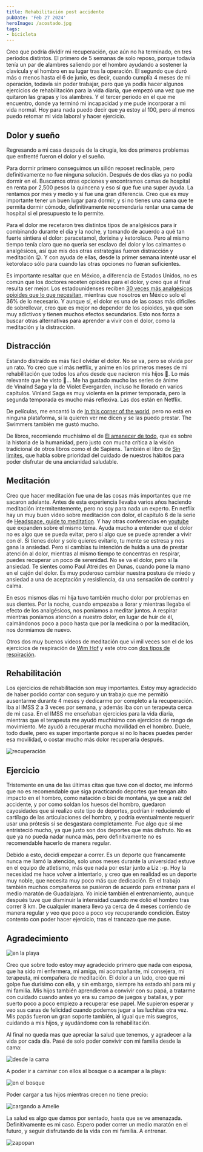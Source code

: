 ```yaml
---
title: Rehabilitación post accidente
pubDate: 'Feb 27 2024'
heroImage: /acostado.jpg
tags:
- bicicleta
---
```


Creo que podría dividir mi recuperación, que aún no ha terminado, en tres periodos distintos. El primero de 5 semanas de solo reposo, porque todavía tenía un par de alambres saliendo por el hombro ayudando a sostener la clavícula y el hombro en su lugar tras la operación. El segundo que duró más o menos hasta el 6 de junio, es decir, cuando cumplía 4 meses de mi operación, todavía sin poder trabajar, pero que ya podía hacer algunos ejercicios de rehabilitación para la vida diaria, que empezó una vez que me quitaron las grapas y los alambres. Y el tercer periodo en el que me encuentro, donde ya terminó mi incapacidad y me pude incorporar a mi vida normal. Hoy para nada puedo decir que ya estoy al 100, pero al menos puedo retomar mi vida laboral y hacer ejercicio.

## Dolor y sueño

Regresando a mi casa después de la cirugía, los dos primeros problemas que enfrenté fueron el dolor y el sueño.

Para dormir primero conseguimos un sillón reposet reclinable, pero definitivamente no fue ninguna solución. Después de dos días ya no podía dormir en el. Buscamos otras opciones y encontramos camas de hospital en renta por 2,500 pesos la quincena y eso sí que fue una super ayuda. La rentamos por mes y medio y sí fue una gran diferencia. Creo que es muy importante tener un buen lugar para dormir, y si no tienes una cama que te permita dormir cómodo, definitivamente recomendaría rentar una cama de hospital si el presupuesto te lo permite.

Para el dolor me recetaron tres distintos tipos de analgésicos para ir combinando durante el día y la noche, y tomando de acuerdo a qué tan fuerte sintiera el dolor: paracetamol, dorixina y ketorolaco. Pero al mismo tiempo tenía claro que no quería ser esclavo del dolor y los calmantes o analgésicos, así que mis dos otras estrategias fueron distracción y meditación 😛. Y con ayuda de ellas, desde la primer semana intenté usar el ketorolaco sólo para cuando las otras opciones no fueran suficientes.

Es importante resaltar que en México, a diferencia de Estados Unidos, no es común que los doctores receten opioides para el dolor, y creo que al final resulta ser mejor. Los estadounidenses reciben [30 veces más analgésicos opioides que lo que necesitan](https://www.bbc.com/mundo/noticias-60028545), mientras que nosotros en México solo el 36% de lo necesario. Y aunque sí, el dolor es una de las cosas más difíciles de sobrellevar, creo que es mejor no depender de los opioides, ya que son muy adictivos y tienen muchos efectos secundarios. Esto nos forza a buscar otras alternativas para aprender a vivir con el dolor, como la meditación y la distracción.

## Distracción

Estando distraído es más fácil olvidar el dolor. No se va, pero se olvida por un rato. Yo creo que ví más netflix, y anime en los primeros meses de mi rehabilitación que todos los años desde que nacieron mis hijos 🙈. Lo más relevante que he visto 🤔... Me ha gustado mucho las series de ánime de Vinalnd Saga y la de Violet Evergarden, incluso he llorado en varios capítulos. Vinland Saga es muy violenta en la primer temporada, pero la segunda temporada es mucho más reflexiva. Las dos están en Netflix.

De películas, me encantó la de [In this corner of the world](https://m.imdb.com/title/tt4769824/), pero no está en ninguna plataforma, si la quieren ver me dicen y se las puedo prestar. The Swimmers también me gustó mucho.

De libros, recomiendo muchísimo el de [El amanecer de todo](https://www.amazon.com.mx/amanecer-todo-David-Wengrow-Graeber/dp/6075694161/ref=mp_s_a_1_1), que es sobre la historia de la humanidad, pero justo con mucha crítica a la visión tradicional de otros libros como el de Sapiens. También el libro de [Sin límites](https://www.amazon.com.mx/Sin-l%C3%ADmites-Outlive-Peter-Attia-ebook/dp/B0CL4PM22C/?_encoding=UTF8&pd_rd_w=cgVEW&content-id=amzn1.sym.82bd4877-8465-4a00-b296-f9579ef43e95&pf_rd_p=82bd4877-8465-4a00-b296-f9579ef43e95&pf_rd_r=130-9263590-7022011&pd_rd_wg=xXVBJ&pd_rd_r=9e6f5dde-a7ad-46c7-85af-00465152db62&ref_=aufs_ap_sc_dsk), que habla sobre prioridad del cuidado de nuestros hábitos para poder disfrutar de una ancianidad saludable.

## Meditación

Creo que hacer meditación fue una de las cosas más importantes que me sacaron adelante. Antes de esta experiencia llevaba varios años haciendo meditación intermitentemente, pero no soy para nada un experto. En netflix hay un muy buen video sobre meditación con dolor, el capítulo 6 de la serie de [Headspace, guide to meditation](https://www.netflix.com/title/81280926). Y hay otras conferencias en [youtube](https://www.youtube.com/watch?v=m8rRzTtP7Tc) que expanden sobre el mismo tema. Ayuda mucho a entender que el dolor no es algo que se pueda evitar, pero sí algo que se puede aprender a vivir con él. Si tienes dolor y solo quieres evitarlo, tu mente se estresa y nos gana la ansiedad. Pero si cambias tu intención de huída a una de prestar atención al dolor, mientras al mismo tiempo te concentras en respirar, puedes recuperar un poco de serenidad. No se va el dolor, pero sí la ansiedad. Te sientes como Paul Atreides en Dunas, cuando pone la mano en el cajón del dolor. Es muy poderoso cambiar nuestra postura de miedo y ansiedad a una de aceptación y resisliencia, da una sensación de control y calma.

En esos mismos días mi hija tuvo también mucho dolor por problemas en sus dientes. Por la noche, cuando empezaba a llorar y mientras llegaba el efecto de los analgésicos, nos poníamos a meditar juntos. A respirar mientras poníamos atención a nuestro dolor, en lugar de huir de él, calmándonos poco a poco hasta que por la medicina o por la meditación, nos dormíamos de nuevo.

Otros dos muy buenos videos de meditación que vi mil veces son el de los ejercicios de respiración de [Wim Hof](https://www.youtube.com/watch?v=tybOi4hjZFQ) y este otro con [dos tipos de respiración](https://www.youtube.com/watch?v=fCD57zIPs-s).

## Rehabilitación

Los ejercicios de rehabilitación son muy importantes. Estoy muy agradecido de haber podido contar con seguro y un trabajo que me permitió ausentarme durante 4 meses y dedicarme por completo a la recuperación. Iba al IMSS 2 a 3 veces por semana, y además iba con un terapeuta cerca de mi casa. En el IMSS me enseñaban ejercicios para la vida diaria, mientras que el terapeuta me ayudó muchísimo con ejercicios de rango de movimiento. Me ayudó a recuperar mucha movilidad en el hombro. Duele, todo duele, pero es super importante porque si no lo haces puedes perder esa movilidad, o costar mucho más dolor recuperarla después.

![recuperación](/recuperacion.jpg)

## Ejercicio

Tristemente en una de las últimas citas que tuve con el doctor, me informó que no es recomendable que siga practicando deportes que tengan alto impacto en el hombro, como natación o bici de montaña, ya que a raíz del accidente, y por como soldan los huesos del hombro, quedaron cayosidades que si realizo este tipo de deportes, podrían ir reduciendo el cartílago de las articulaciones del hombro, y podría eventualmente requerir usar una prótesis si se desgastara completamente. Fue algo que sí me entristeció mucho, ya que justo son dos deportes que más disfruto. No es que ya no pueda nadar nunca más, pero definitvamente no es recomendable hacerlo de manera regular.

Debido a esto, decidí empezar a correr. Es un deporte que francamente nunca me llamó la atención, solo unos meses durante la universidad estuve en el equipo de atletismo, más que nada por estar junto a Liz :-p. Hoy la necesidad me hace volver a intentarlo, y creo que en realidad es un deporte muy noble, que necesita muy poco más que dedicación. En el trabajo también muchos compañeros se pusieron de acuerdo para entrenar para el medio maratón de Guadalajara. Yo inicié también el entrenamiento, aunque después tuve que disminuir la intensidad cuando me dolió el hombro tras correr 8 km. De cualquier manera llevo ya cerca de 4 meses corriendo de manera regular y veo que poco a poco voy recuperando condición. Estoy contento con poder hacer ejercicio, tras el trancazo que me puse.

## Agradecimiento

![en la playa](/playa_liz.png)

Creo que sobre todo estoy muy agradecido primero que nada con esposa, que ha sido mi enfermera, mi amiga, mi acompañante, mi consejera, mi terapeuta, mi compañera de meditación. El dolor a un lado, creo que mi golpe fue durísimo con ella, y sin embargo, siempre ha estado ahí para mi y mi familia. Mis hijos también aprendieron a convivir con su papá, a tratarme con cuidado cuando antes yo era su campo de juegos y batallas, y por suerto poco a poco empiezo a recuperar ese papel. Me supieron esperar y veo sus caras de felicidad cuando podemos jugar a las luchitas otra vez. Mis papás fueron un gran soporte también, al igual que mis suegros, cuidando a mis hijos, y ayudándome con la rehabilitación.

Al final no queda mas que apreciar la salud que tenemos, y agradecer a la vida por cada día. Pasé de solo poder convivir con mi familia desde la cama:

![desde la cama](/acostado.jpg)

A poder ir a caminar con ellos al bosque o a acampar a la playa:

![en el bosque](/bosque_familia.png)

Poder cargar a tus hijos mientras crecen no tiene precio:

![cargando a Amelie](/piedras_amelie.png)

La salud es algo que damos por sentado, hasta que se ve amenazada. Definitivamente es mi caso. Espero poder correr un medio maratón en el futuro, y seguir disfrutando de la vida con mi familia. A entrenar.

![zapopan](/zapopan.png)
